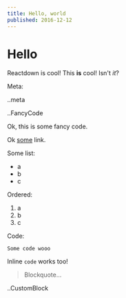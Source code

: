 ```yaml
---
title: Hello, world
published: 2016-12-12
---
```


# Hello

Reactdown is cool! This **is** cool! Isn't *it*?

Meta:

..meta

..FancyCode

  Ok, this is some fancy code.

Ok [some](http://google.com) link.

Some list:

* a
* b
* c

Ordered:

1. a
2. b
3. c

Code:

    Some code wooo

Inline `code` works too!

> Blockquote...

..CustomBlock
